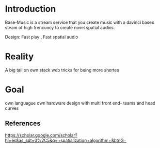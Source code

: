 # Introduction

Base-Music is a stream service that you create music with a davinci bases steam of high frencuncy to create novel spatial audios.

Design: Fast play , Fast spatial audio


# Reality 

A big tail on own stack web tricks for being more shortes


# Goal 

own languague own hardware design with multi front end- teams and head curves


## References


https://scholar.google.com/scholar?hl=es&as_sdt=0%2C5&q=+spatialization+algorithm+&btnG=

